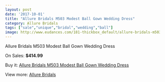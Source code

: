 ```yaml
---
layout: post
date: '2017-10-01'
title: "Allure Bridals M503 Modest Ball Gown Wedding Dress"
category: Allure Bridals
tags: ["sale","unique","bridal","wedding","ball"]
image: http://www.eudances.com/181-thickbox_default/allure-bridals-m503-modest-ball-gown-wedding-dress.jpg
---
```

Allure Bridals M503 Modest Ball Gown Wedding Dress

On Sales: **$414.99**
<a href="https://www.eudances.com/en/allure-bridals/57-allure-bridals-m503-modest-ball-gown-wedding-dress.html"><amp-img layout="responsive" width="600" height="600" src="//www.eudances.com/181-thickbox_default/allure-bridals-m503-modest-ball-gown-wedding-dress.jpg" alt="Allure Bridals M503 Modest Ball Gown Wedding Dress 0" /></a>
<a href="https://www.eudances.com/en/allure-bridals/57-allure-bridals-m503-modest-ball-gown-wedding-dress.html"><amp-img layout="responsive" width="600" height="600" src="//www.eudances.com/182-thickbox_default/allure-bridals-m503-modest-ball-gown-wedding-dress.jpg" alt="Allure Bridals M503 Modest Ball Gown Wedding Dress 1" /></a>

Buy it: [Allure Bridals M503 Modest Ball Gown Wedding Dress](https://www.eudances.com/en/allure-bridals/57-allure-bridals-m503-modest-ball-gown-wedding-dress.html "Allure Bridals M503 Modest Ball Gown Wedding Dress")

View more: [Allure Bridals](https://www.eudances.com/en/2-allure-bridals "Allure Bridals")